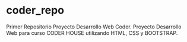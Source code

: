 # coder_repo
Primer Repositorio Proyecto Desarrollo Web Coder.
Proyecto Desarrollo Web para curso CODER HOUSE utilizando HTML, CSS y BOOTSTRAP.
